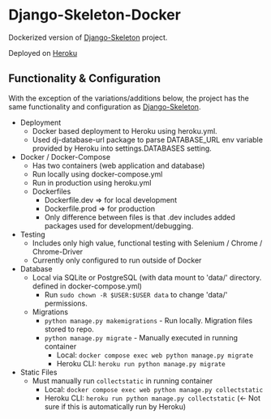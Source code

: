 # Django-Skeleton-Docker #

Dockerized version of [Django-Skeleton](https://github.com/fiofury1/django-skeleton) project.

Deployed on [Heroku](https://dj-skel-docker.herokuapp.com/)

## Functionality & Configuration ##
With the exception of the variations/additions below, the project has the same functionality and configuration as [Django-Skeleton](https://github.com/fiofury1/django-skeleton).
- Deployment
     - Docker based deployment to Heroku using heroku.yml.
     - Used dj-database-url package to parse DATABASE_URL env variable provided by Heroku into settings.DATABASES setting.
- Docker / Docker-Compose
     - Has two containers (web application and database)
     - Run locally using docker-compose.yml
     - Run in production using heroku.yml
     - Dockerfiles
          - Dockerfile.dev => for local development
          - Dockerfile.prod => for production
          - Only difference between files is that .dev includes added packages used for development/debugging.
- Testing
     - Includes only high value, functional testing with Selenium / Chrome / Chrome-Driver
     - Currently only configured to run outside of Docker 
- Database 
     - Local via SQLite or PostgreSQL (with data mount to 'data/' directory.  defined in docker-compose.yml)
          - Run `sudo chown -R $USER:$USER data` to change 'data/' permissions. 
     - Migrations
          - `python manage.py makemigrations` - Run locally.  Migration files stored to repo.
          - `python manage.py migrate` - Manually executed in running container
               - Local:       `docker compose exec web python manage.py migrate`
               - Heroku CLI:  `heroku run python manage.py migrate`
- Static Files
     - Must manually run `collectstatic` in running container
          - Local:       `docker compose exec web python manage.py collectstatic`
          - Heroku CLI:  `heroku run python manage.py collectstatic` (<- Not sure if this is automatically run by Heroku)